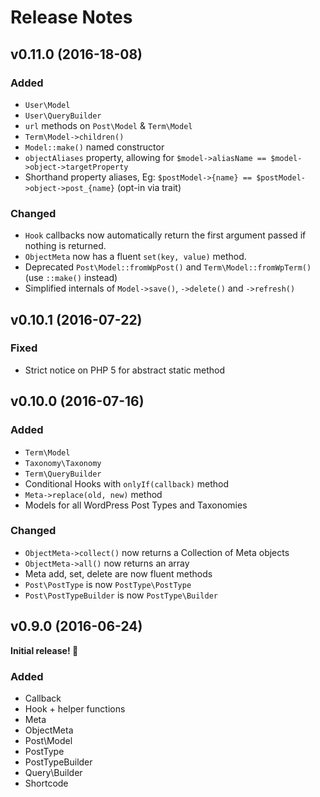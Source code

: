 # Release Notes

## v0.11.0 (2016-18-08)

### Added
- `User\Model`
- `User\QueryBuilder`
- `url` methods on `Post\Model` & `Term\Model`
- `Term\Model->children()`
- `Model::make()` named constructor
- `objectAliases` property, allowing for `$model->aliasName == $model->object->targetProperty`
- Shorthand property aliases, Eg: `$postModel->{name} == $postModel->object->post_{name}` (opt-in via trait)

### Changed
- `Hook` callbacks now automatically return the first argument passed if nothing is returned.
- `ObjectMeta` now has a fluent `set(key, value)` method.
- Deprecated `Post\Model::fromWpPost()` and `Term\Model::fromWpTerm()` (use `::make()` instead)
- Simplified internals of `Model->save()`, `->delete()` and `->refresh()`

## v0.10.1 (2016-07-22)

### Fixed
- Strict notice on PHP 5 for abstract static method

## v0.10.0 (2016-07-16)

### Added
- `Term\Model`
- `Taxonomy\Taxonomy`
- `Term\QueryBuilder`
- Conditional Hooks with `onlyIf(callback)` method
- `Meta->replace(old, new)` method
- Models for all WordPress Post Types and Taxonomies

### Changed
- `ObjectMeta->collect()` now returns a Collection of Meta objects
- `ObjectMeta->all()` now returns an array
- Meta add, set, delete are now fluent methods
- `Post\PostType` is now `PostType\PostType`
- `Post\PostTypeBuilder` is now `PostType\Builder`

## v0.9.0 (2016-06-24)

**Initial release! 🎉**

### Added
- Callback
- Hook + helper functions
- Meta
- ObjectMeta
- Post\Model
- PostType
- PostTypeBuilder
- Query\Builder
- Shortcode
